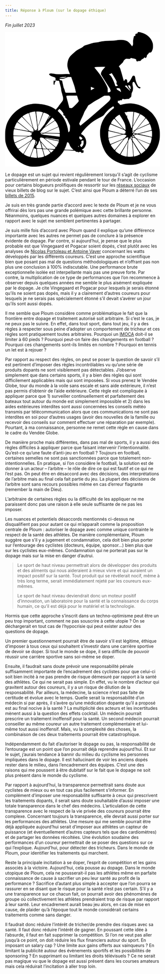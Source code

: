 ```yaml
---
title: Réponse à Ploum (sur le dopage éthique)
---
```

_Fin juillet 2023_

![Silhouette d'un cycliste](https://github.com/t-isaac/test-website-repo-3796/raw/main/images/silhouette-3597579_960_720.webp)

Le dopage est un sujet qui revient régulièrement lorsqu’il s’agit de cyclisme particulièrement en période estivale pendant le tour de France. L’occasion pour certains blogueurs prolifiques de ressortir sur les [réseaux sociaux](https://piaille.fr/@ploum@mamot.fr/110736920866815095) de vieux billets de blog sur le sujet. C’est ainsi que Ploum a déterré l’un de ses [billets de 2015](https://ploum.net/pour-un-dopage-ethique-et-propre/index.html).

Je suis en très grande partie d’accord avec le texte de Ploum et je ne vous offrirai dès lors pas une grande polémique avec cette brillante personne. Néanmoins, quelques nuances et quelques autres domaines à explorer en rapport avec le sujet me semblent pertinentes à partager.

Je suis mille fois d’accord avec Ploum quand il explique qu’une différence importante avec les autres ne permet pas de conclure à la présence évidente de dopage. Par contre, si aujourd’hui, je pense que le plus probable est que Vingegaard et Pogacar soient dopés, c’est plutôt avec les analyses de [Nicolas Portoleau et Antoine Vayer](https://www.chronoswatts.com/) concernant les watts développés par les différents coureurs. C’est une approche scientifique bien que posant pas mal de questions méthodologiques et n’offrant pas non plus une conclusion à 100% indiscutable. Une performance brute exceptionnelle isolée est interpellante mais pas une preuve forte. Par contre, la multiplication de ce type de performances que l’on recommence à observer depuis quelques années me semble  le plus aisément expliquée par le dopage. Je cite Vingegaard et Pogacar pour lesquels je serais étonné qu’ils ne soient pas dopés, mais il y a clairement d’autres coureurs pour lesquels je ne serais pas spécialement étonné s’il devait s’avérer un jour qu’ils sont aussi dopés.

Il me semble que Ploum considère comme problématique le fait que la frontière entre dopage et traitement autorisé soit arbitraire. Si c’est le cas, je ne peux pas le suivre. En effet, dans tout sport, dans tout jeu, il y a des règles à respecter sous peine d’adopter un comportement de tricheur et ces règles sont pratiquement toutes arbitraires. Pourquoi un [IMOCA](https://fr.wikipedia.org/wiki/60_pieds_IMOCA) doit-il se limiter à 60 pieds ? Pourquoi peut-on faire des changements en football ? Pourquoi ces changements sont-ils limités en nombre ? Pourquoi en tennis un let est à rejouer ?

Par rapport au respect des règles, on peut se poser la question de savoir s’il est pertinent d’imposer des règles incontrôlables vu qu’une série de produits dopants ne sont visiblement pas détectables. J’observe simplement que dans certains sports, il y a bien des règles qui sont difficilement applicables mais qui sont imposées. Si vous prenez le Vendée Globe, tour du monde à la voile sans escale et sans aide extérieure, il n’est pas permis d’obtenir de l’aide extérieure. Cette règle est compliquée à appliquer parce que 1) surveiller continuellement et parfaitement des bateaux tout autour du monde est simplement impossible et 2) dans les aides extérieures interdites sont aussi concernées les conseils météo transmis par télécommunication alors que ces communications ne sont pas interdites en soi pour d’autres usages (avoir des nouvelles de la famille ou recevoir des conseils sur comment effectuer une réparation par exemple). Pourtant, à ma connaissance, personne ne remet cette règle en cause dans le cadre du Vendée Globe.

De manière proche mais différentes, dans pas mal de sports, il y a aussi des règles difficiles à appliquer parce que faisant intervenir l’intentionnalité. Qu’est-ce qu’une faute d’anti-jeu en football ? Toujours en football, certaines semelles ne sont pas sanctionnées parce que totalement non-intentionnelles. En pratique, si l’on considère le football, la solution est de donner à un acteur – l’arbitre – le rôle de dire ce qui est fautif et ce qui ne l’est pas. On peut être en désaccord avec des décisions, des interprétations de l’arbitre mais au final cela fait partie du jeu. La plupart des décisions de l’arbitre sont sans recours possibles même en cas d’erreur flagrante (remember la main de Dieu).

L’arbitraire de certaines règles ou la difficulté de les appliquer ne me paraissent donc pas une raison à elle seule suffisante de ne pas les imposer.

Les nuances et potentiels désaccords mentionnés ci-dessus ne disqualifient pas pour autant ce qui m’apparaît comme la proposition centrale de Ploum : autoriser le dopage avec comme unique contrainte le respect de la santé des athlètes. De manière complémentaire, Ploum suggère que s’il y a jugement et condamnation, cela doit bien plus porter sur l’entourage des cyclistes (docteurs, équipe, sponsor…) bien plus que sur les cyclistes eux-mêmes. Condamnation qui ne porterait pas sur le dopage mais sur la mise en danger d’autrui.

> Le sport de haut niveau permettrait alors de développer des produits et des aliments qui nous aideraient à mieux vivre et qui auraient un impact positif sur la santé. Tout produit qui se révélerait nocif, même à très long terme, serait immédiatement rejeté par les coureurs eux-mêmes.
>
> Le sport de haut niveau deviendrait donc un moteur positif d’innovation, un laboratoire pour la santé et la connaissance du corps humain, ce qu’il est déjà pour le matériel et la technologie.

Hormis que cette approche s’inscrit dans un techno-optimisme peut être un peu trop important, comment ne pas souscrire à cette utopie ? On se déchargerait en tout cas de l’hypocrisie qui peut exister autour des questions de dopage.

Un premier questionnement pourrait être de savoir s’il est légitime, éthique d’imposer à tous ceux qui souhaitent s’investir dans une carrière sportive de devoir se doper. Si tout le monde se dope, il sera difficile de pouvoir réussir une carrière sportive sans soi-même se doper.

Ensuite, il faudrait sans doute prévoir une responsabilité pénale suffisamment importante de l’encadrement des cyclistes pour que celui-ci soit bien incité à ne pas prendre de risque démesuré par rapport à la santé des athlètes. Ce qui ne serait pas simple. En effet, vu le nombre d’acteur qui gravitent autour des coureurs, il y a un risque de dilution de la responsabilité. Par ailleurs, la médecine, la science n’est pas faite de certitude et évolue avec le temps. Quelle serait la responsabilité d’un médecin si par après, il s’avère qu’une médication dopante qu’il a proposé est au final nocive à la santé ? La multiplicité des acteurs et les incertitudes mènent aussi à la question des effets cocktail. Un médecin pourrait prescrire un traitement inoffensif pour la santé. Un second médecin pourrait conseiller au même coureur un autre traitement complémentaire et lui-même tout aussi inoffensif. Mais, vu la complexité des choses, la combinaison de ces deux traitements pourrait être catastrophique.

Indépendamment du fait d’autoriser le dopage ou pas, la responsabilité de l’entourage est un point que l’on pourrait déjà reprendre aujourd’hui. Et sur le sujet, j’aurais tendance à bannir du milieu du cyclisme les personnes impliquées dans le dopage. Il est hallucinant de voir les anciens dopés rester dans le milieu, dans l’encadrement des équipes. C’est une des raisons qui me poussent à être dubitatif sur le fait que le dopage ne soit plus présent dans le monde du cyclisme.

Par rapport à aujourd’hui, la transparence permettrait sans doute aux cyclistes de mieux ou en tout cas plus facilement s’informer. En complément d’imposer une responsabilité suffisante à ceux qui prescrivent les traitements dopants, il serait sans doute souhaitable d’aussi imposer une totale transparence dans le chef des médecins. L’articulation de cette transparence avec le respect de la vie privée des coureurs pourrait être complexe. Concernant toujours la transparence, elle devrait aussi porter sur les performances des athlètes. Une mesure qui me semble pourrait être déjà appliquée aujourd’hui serait d’imposer aux athlètes un capteur de puissance (et éventuellement d’autres capteurs tels que des cardiomètres) et de partager les données récoltées. Une évolution soudaine des performances d’un coureur permettrait de se poser des questions sur ce qui l’explique. Aujourd’hui, pour détecter des tricheurs. Dans le monde de Ploum, pour identifier les traitements qui marchent.

Reste la principale incitation à se doper, l’esprit de compétition et les gains associés à la victoire. Aujourd’hui, cela pousse au dopage. Dans le monde utopique de Ploum, cela ne pousserait-il pas les athlètes même en parfaite connaissance de cause à sacrifier un peu leur santé au profit de la performance ? Sacrifice d’autant plus simple à accepter que l’on pourra se rassurer en se disant que le risque pour la santé n’est pas certain. S’il y a une transparence sur ce chacun fait, on pourrait avoir des phénomènes de groupe où collectivement les athlètes prendraient trop de risque par rapport à leur santé. Leur encadrement aurait beau jeu alors, en cas de mise en cause, de plaider qu’à l’époque tout le monde considérait certains traitements comme sans danger.

Il faudrait donc réduire l’intérêt de tricher/de prendre des risques avec sa santé. Il faut donc réduire l’intérêt de gagner. En poussant cette idée à l’absurde, il faut en fait supprimer la compétition. Si l’on ne veut pas aller jusqu’à ce point, on doit réduire les flux financiers autour du sport. En imposant un salary cap ? Une limite aux gains offerts aux vainqueurs ? En limitant la publicité autour des évènements sportifs et les possibilités de sponsoring ? En supprimant ou limitant les droits télévisuels ? Ce ne serait pas magique vu que le dopage est aussi présent dans les courses amateurs mais cela réduirait l’incitation à aller trop loin.